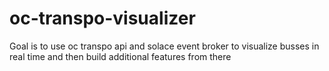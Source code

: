 # oc-transpo-visualizer
Goal is to use oc transpo api and solace event broker to visualize busses in real time and then build additional features from there
